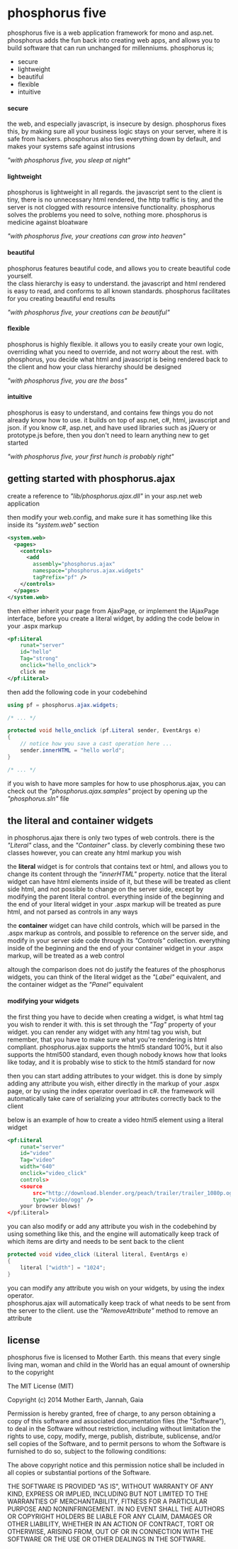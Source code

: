 phosphorus five
===============

phosphorus five is a web application framework for mono and asp.net.  phosphorus 
adds the fun back into creating web apps, and allows you to build software that 
can run unchanged for millenniums.  phosphorus is;

* secure
* lightweight
* beautiful
* flexible
* intuitive

#### secure

the web, and especially javascript, is insecure by design.  phosphorus fixes this, 
by making sure all your business logic stays on your server, where it is safe from 
hackers.  phosphorus also ties everything down by default, and makes your systems 
safe against intrusions

*"with phosphorus five, you sleep at night"*

#### lightweight

phosphorus is lightweight in all regards.  the javascript sent to the client is 
tiny, there is no unnecessary html rendered, the http traffic is tiny, and the 
server is not clogged with resource intensive functionality.  phosphorus solves 
the problems you need to solve, nothing more.  phosphorus is medicine against 
bloatware

*"with phosphorus five, your creations can grow into heaven"*

#### beautiful

phosphorus features beautiful code, and allows you to create beautiful code yourself.  
the class hierarchy is easy to understand.  the javascript and html rendered is easy 
to read, and conforms to all known standards.  phosphorus facilitates for you 
creating beautiful end results

*"with phosphorus five, your creations can be beautiful"*

#### flexible

phosphorus is highly flexible.  it allows you to easily create your own logic, 
overriding what you need to override, and not worry about the rest.  with phosphorus, 
you decide what html and javascript is being rendered back to the client and how 
your class hierarchy should be designed

*"with phosphorus five, you are the boss"*

#### intuitive

phosphorus is easy to understand, and contains few things you do not already know how 
to use.  it builds on top of asp.net, c#, html, javascript and json.  if you know c#, 
asp.net, and have used libraries such as jQuery or prototype.js before, then you 
don't need to learn anything new to get started

*"with phosphorus five, your first hunch is probably right"*

## getting started with phosphorus.ajax

create a reference to *"lib/phosphorus.ajax.dll"* in your asp.net web application

then modify your web.config, and make sure it has something like this inside its 
*"system.web"* section

```xml
<system.web>
  <pages>
    <controls>
      <add 
        assembly="phosphorus.ajax" 
        namespace="phosphorus.ajax.widgets" 
        tagPrefix="pf" />
    </controls>
  </pages>
</system.web>
```

then either inherit your page from AjaxPage, or implement the IAjaxPage interface, 
before you create a literal widget, by adding the code below in your .aspx markup

```xml
<pf:Literal
    runat="server"
    id="hello"
    Tag="strong"
    onclick="hello_onclick">
    click me
</pf:Literal>
```

then add the following code in your codebehind

```csharp
using pf = phosphorus.ajax.widgets;

/* ... */

protected void hello_onclick (pf.Literal sender, EventArgs e)
{
    // notice how you save a cast operation here ...
    sender.innerHTML = "hello world";
}

/* ... */
```

if you wish to have more samples for how to use phosphorus.ajax, you can check out the 
*"phosphorus.ajax.samples"* project by opening up the *"phosphorus.sln"* file

## the literal and container widgets

in phosphorus.ajax there is only two types of web controls.  there is the *"Literal"* 
class, and the *"Container"* class.  by cleverly combining these two classes however, 
you can create any html markup you wish

the **literal** widget is for controls that contains text or html, and allows you to 
change its content through the *"innerHTML"* property.  notice that the literal widget 
can have html elements inside of it, but these will be treated as client side html, 
and not possible to change on the server side, except by modifying the parent literal 
control.  everything inside of the beginning and the end of your literal widget in 
your .aspx markup will be treated as pure html, and not parsed as controls in any ways

the **container** widget can have child controls, which will be parsed in the .aspx 
markup as controls, and possible to reference on the server side, and modify 
in your server side code through its *"Controls"* collection.  everything inside of 
the beginning and the end of your container widget in your .aspx markup, will be 
treated as a web control

altough the comparison does not do justify the features of the phosphorus widgets, 
you can think of the literal widget as the *"Label"* equivalent, and the container 
widget as the *"Panel"* equivalent

#### modifying your widgets

the first thing you have to decide when creating a widget, is what html tag you wish 
to render it with.  this is set through the *"Tag"* property of your widget.  you can 
render any widget with any html tag you wish, but remember, that you have to make sure 
what you're rendering is html compliant.  phosphorus.ajax supports the html5 standard 
100%, but it also supports the html500 standard, even though nobody knows how that 
looks like today, and it is probably wise to stick to the html5 standard for now

then you can start adding attributes to your widget.  this is done by simply adding 
any attribute you wish, either directly in the markup of your .aspx page, or by using 
the index operator overload in c#.  the framework will automatically take care of 
serializing your attributes correctly back to the client

below is an example of how to create a video html5 element using a literal widget

```xml
<pf:Literal
    runat="server"
    id="video"
    Tag="video"
    width="640"
    onclick="video_click"
    controls>
    <source 
        src="http://download.blender.org/peach/trailer/trailer_1080p.ogg" 
        type="video/ogg" />
    your browser blows!
</pf:Literal>
```

you can also modify or add any attribute you wish in the codebehind by using something 
like this, and the engine will automatically keep track of which items are dirty and 
needs to be sent back to the client

```csharp
protected void video_click (Literal literal, EventArgs e)
{
    literal ["width"] = "1024";
}
```

you can modify any attribute you wish on your widgets, by using the index operator.  
phosphorus.ajax will automatically keep track of what needs to be sent from the 
server to the client.  use the *"RemoveAttribute"* method to remove an attribute

## license

phosphorus five is licensed to Mother Earth.  this means that every single living
man, woman and child in the World has an equal amount of ownership to the copyright

The MIT License (MIT)

Copyright (c) 2014 Mother Earth, Jannah, Gaia

Permission is hereby granted, free of charge, to any person obtaining a copy
of this software and associated documentation files (the "Software"), to deal
in the Software without restriction, including without limitation the rights
to use, copy, modify, merge, publish, distribute, sublicense, and/or sell
copies of the Software, and to permit persons to whom the Software is
furnished to do so, subject to the following conditions:

The above copyright notice and this permission notice shall be included in all
copies or substantial portions of the Software.

THE SOFTWARE IS PROVIDED "AS IS", WITHOUT WARRANTY OF ANY KIND, EXPRESS OR
IMPLIED, INCLUDING BUT NOT LIMITED TO THE WARRANTIES OF MERCHANTABILITY,
FITNESS FOR A PARTICULAR PURPOSE AND NONINFRINGEMENT. IN NO EVENT SHALL THE
AUTHORS OR COPYRIGHT HOLDERS BE LIABLE FOR ANY CLAIM, DAMAGES OR OTHER
LIABILITY, WHETHER IN AN ACTION OF CONTRACT, TORT OR OTHERWISE, ARISING FROM,
OUT OF OR IN CONNECTION WITH THE SOFTWARE OR THE USE OR OTHER DEALINGS IN THE
SOFTWARE.

